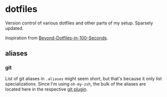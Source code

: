 # dotfiles

Version control of various dotfiles and other parts of my setup. Sparsely updated.

Inspiration from [Beyond-Dotfiles-in-100-Seconds](https://github.com/eieioxyz/Beyond-Dotfiles-in-100-Seconds).

## aliases

### git

List of git aliases in `.aliases` might seem short, but that's because it only list specializations. Since I'm using `oh-my-zsh`, the bulk of the aliases are located here in the respective [git plugin](https://github.com/ohmyzsh/ohmyzsh/tree/master/plugins/git).
